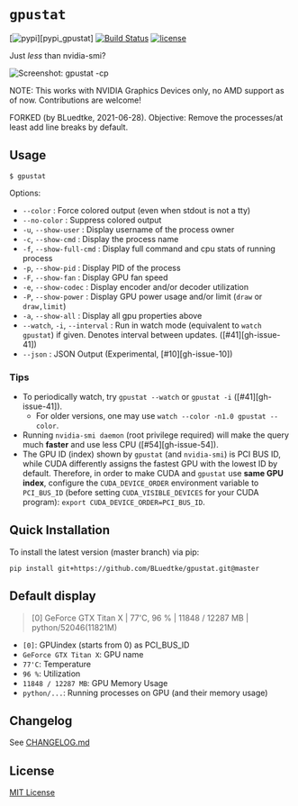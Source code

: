 `gpustat`
=========

[![pypi](https://img.shields.io/pypi/v/gpustat.svg?maxAge=86400)][pypi_gpustat]
[![Build Status](https://travis-ci.org/wookayin/gpustat.svg?branch=master)](https://travis-ci.org/wookayin/gpustat)
[![license](https://img.shields.io/github/license/wookayin/gpustat.svg?maxAge=86400)](LICENSE)

Just *less* than nvidia-smi?

![Screenshot: gpustat -cp](screenshot.png)

NOTE: This works with NVIDIA Graphics Devices only, no AMD support as of now. Contributions are welcome!

FORKED (by BLuedtke, 2021-06-28). Objective: Remove the processes/at least add line breaks by default.

Usage
-----

`$ gpustat`

Options:

* `--color`            : Force colored output (even when stdout is not a tty)
* `--no-color`         : Suppress colored output
* `-u`, `--show-user`  : Display username of the process owner
* `-c`, `--show-cmd`   : Display the process name
* `-f`, `--show-full-cmd`   : Display full command and cpu stats of running process
* `-p`, `--show-pid`   : Display PID of the process
* `-F`, `--show-fan`   : Display GPU fan speed
* `-e`, `--show-codec` : Display encoder and/or decoder utilization
* `-P`, `--show-power` : Display GPU power usage and/or limit (`draw` or `draw,limit`)
* `-a`, `--show-all`   : Display all gpu properties above
* `--watch`, `-i`, `--interval`   : Run in watch mode (equivalent to `watch gpustat`) if given. Denotes interval between updates. ([#41][gh-issue-41])
* `--json`             : JSON Output (Experimental, [#10][gh-issue-10])

### Tips

- To periodically watch, try `gpustat --watch` or `gpustat -i` ([#41][gh-issue-41]).
    - For older versions, one may use `watch --color -n1.0 gpustat --color`.
- Running `nvidia-smi daemon` (root privilege required) will make the query much **faster** and use less CPU ([#54][gh-issue-54]).
- The GPU ID (index) shown by `gpustat` (and `nvidia-smi`) is PCI BUS ID,
  while CUDA differently assigns the fastest GPU with the lowest ID by default.
  Therefore, in order to make CUDA and `gpustat` use **same GPU index**,
  configure the `CUDA_DEVICE_ORDER` environment variable to `PCI_BUS_ID`
  (before setting `CUDA_VISIBLE_DEVICES` for your CUDA program):
  `export CUDA_DEVICE_ORDER=PCI_BUS_ID`.


Quick Installation
------------------

To install the latest version (master branch) via pip:

```
pip install git+https://github.com/BLuedtke/gpustat.git@master
```

Default display
---------------

> [0] GeForce GTX Titan X | 77'C,  96 % | 11848 / 12287 MB | python/52046(11821M)

- `[0]`: GPUindex (starts from 0) as PCI_BUS_ID
- `GeForce GTX Titan X`: GPU name
- `77'C`: Temperature
- `96 %`: Utilization
- `11848 / 12287 MB`: GPU Memory Usage
- `python/...`: Running processes on GPU (and their memory usage)

Changelog
---------

See [CHANGELOG.md](CHANGELOG.md)


License
-------

[MIT License](LICENSE)
